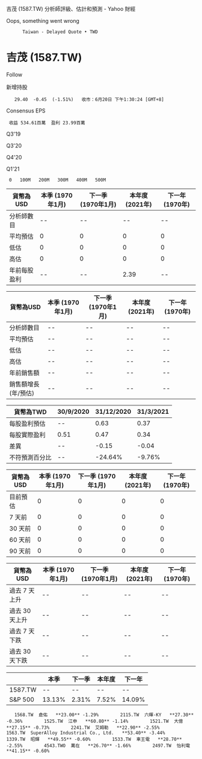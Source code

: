 























































































吉茂 (1587.TW) 分析師評級、估計和預測 - Yahoo 財經

  

Oops, something went wrong

          Taiwan - Delayed Quote • TWD  
# 吉茂 (1587.TW)

   Follow      

新增持股

       29.40  -0.45  (-1.51%)   收市：6月20日 下午1:30:24 [GMT+8]               

Consensus EPS

     收益 534.61百萬  盈利 23.99百萬    

Q3'19

  

Q3'20

  

Q4'20

  

Q1'21

     0   100M   200M   300M   400M   500M                 

| 貨幣為USD | 本季 (1970年1月) | 下一季 (1970年1月) | 本年度 (2021年) | 下一年 (1970年) |
| --- | --- | --- | --- | --- |
| 分析師數目 | -- | -- | -- | -- |
| 平均預估 | 0 | 0 | 0 | 0 |
| 低估 | 0 | 0 | 0 | 0 |
| 高估 | 0 | 0 | 0 | 0 |
| 年前每股盈利 | -- | -- | 2.39 | -- |

  

| 貨幣為USD | 本季 (1970年1月) | 下一季 (1970年1月) | 本年度 (2021年) | 下一年 (1970年) |
| --- | --- | --- | --- | --- |
| 分析師數目 | -- | -- | -- | -- |
| 平均預估 | -- | -- | -- | -- |
| 低估 | -- | -- | -- | -- |
| 高估 | -- | -- | -- | -- |
| 年前銷售額 | -- | -- | -- | -- |
| 銷售額增長 (年/預估) | -- | -- | -- | -- |

   

| 貨幣為TWD | 30/9/2020 | 31/12/2020 | 31/3/2021 |
| --- | --- | --- | --- |
| 每股盈利預估 | -- | 0.63 | 0.37 |
| 每股實際盈利 | 0.51 | 0.47 | 0.34 |
| 差異 | -- | -0.15 | -0.04 |
| 不符預測百分比 | -- | -24.64% | -9.76% |

  

| 貨幣為USD | 本季 (1970年1月) | 下一季 (1970年1月) | 本年度 (2021年) | 下一年 (1970年) |
| --- | --- | --- | --- | --- |
| 目前預估 | 0 | 0 | 0 | 0 |
| 7 天前 | 0 | 0 | 0 | 0 |
| 30 天前 | 0 | 0 | 0 | 0 |
| 60 天前 | 0 | 0 | 0 | 0 |
| 90 天前 | 0 | 0 | 0 | 0 |

  

| 貨幣為USD | 本季 (1970年1月) | 下一季 (1970年1月) | 本年度 (2021年) | 下一年 (1970年) |
| --- | --- | --- | --- | --- |
| 過去 7 天上升 | -- | -- | -- | -- |
| 過去 30 天上升 | -- | -- | -- | -- |
| 過去 7 天下跌 | -- | -- | -- | -- |
| 過去 30 天下跌 | -- | -- | -- | -- |

  

|  | 本季 | 下一季 | 本年度 | 下一年 |
| --- | --- | --- | --- | --- |
| 1587.TW | -- | -- | -- | -- |
| S&P 500 | 13.13% | 2.31% | 7.52% | 14.09% |

       1568.TW  倉佑   **23.00** -1.29%        2115.TW  六暉-KY   **27.30** -0.36%        1525.TW  江申   **60.80** -1.14%        1521.TW  大億   **27.15** -0.73%        2241.TW  艾姆勒   **22.90** -2.55%        1563.TW  SuperAlloy Industrial Co., Ltd.   **53.40** -3.44%        1339.TW  昭輝   **49.55** -0.60%        1533.TW  車王電   **28.70** -2.55%        4543.TWO  萬在   **26.70** -1.66%        2497.TW  怡利電   **41.15** -0.60%           



